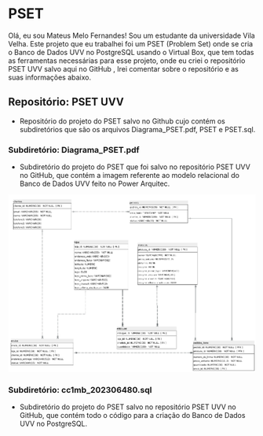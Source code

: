 # PSET

Olá, eu sou Mateus Melo Fernandes! Sou um estudante da universidade Vila Velha. Este projeto que eu trabalhei foi um PSET (Problem Set) onde se cria o Banco de Dados UVV no PostgreSQL usando o Virtual Box, que tem todas as ferramentas necessárias para esse projeto, onde eu criei o repositório PSET UVV  salvo aqui no GitHub , Irei comentar sobre o repositório e as suas informações abaixo.

## Repositório: PSET UVV 
- Repositório do projeto do PSET salvo no Github cujo contém os subdiretórios que são os arquivos Diagrama_PSET.pdf, PSET e PSET.sql. 

### Subdiretório: Diagrama_PSET.pdf

- Subdiretório do projeto do PSET que foi salvo no repositório PSET UVV no GitHub, que contém a imagem referente ao modelo relacional do Banco de Dados UVV feito no Power Arquitec.

![](https://github.com/MateusMeloFernandes/PSET-novo/blob/main/Diagrama_Pset.png?raw=true)

### Subdiretório: cc1mb_202306480.sql

- Subdiretório do projeto do PSET salvo no repositório PSET UVV no GitHub, que contém todo o código para a criação do Banco de Dados UVV no PostgreSQL.

